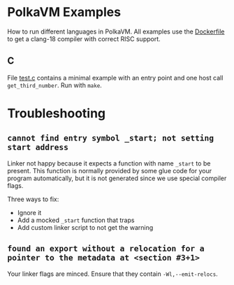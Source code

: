 # PolkaVM Examples

How to run different languages in PolkaVM. All examples use the [Dockerfile](Dockerfile) to get a clang-18 compiler
with correct RISC support.

## C

File [test.c](test.c) contains a minimal example with an entry point and one host call `get_third_number`. Run with `make`.


# Troubleshooting

## `cannot find entry symbol _start; not setting start address`

Linker not happy because it expects a function with name `_start` to be present. This function is normally provided
by some glue code for your program automatically, but it is not generated since we use special compiler flags.

Three ways to fix:
- Ignore it
- Add a mocked `_start` function that traps
- Add custom linker script to not get the warning

## `found an export without a relocation for a pointer to the metadata at <section #3+1>`

Your linker flags are minced. Ensure that they contain `-Wl,--emit-relocs`.
